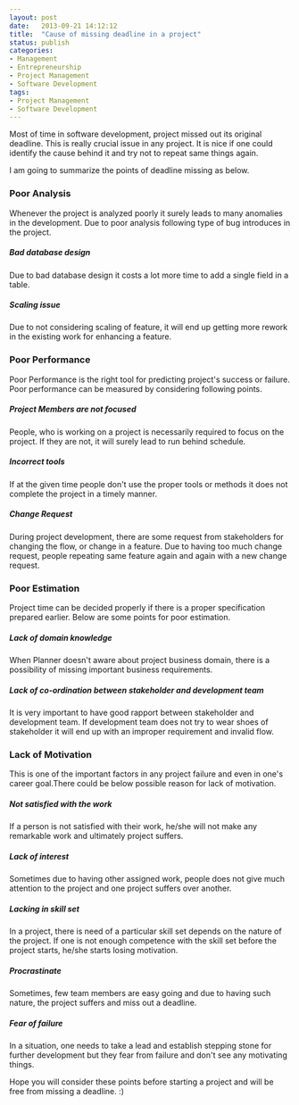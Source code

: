 ```yaml
---
layout: post
date:   2013-09-21 14:12:12
title:  "Cause of missing deadline in a project"
status: publish
categories:
- Management
- Entrepreneurship
- Project Management
- Software Development
tags:
- Project Management
- Software Development
---
```


Most of time in software development, project missed out its original deadline. This is really crucial issue in any project. It is nice if one could identify the cause behind it and try not to repeat same things again.

I am going to summarize the points of deadline missing as below.

### Poor Analysis
Whenever the project is analyzed poorly it surely leads to many anomalies in the development. Due to poor analysis following type of bug introduces in the project.

##### Bad database design
Due to bad database design it costs a lot more time to add a single field in a table.

##### Scaling  issue
Due to not considering scaling of feature, it will end up getting more rework in the existing work for enhancing a feature.

### Poor Performance
Poor Performance is the right tool for predicting project's success or failure. Poor performance can be measured by considering following points.

##### Project Members are not focused
People, who is working on a project is necessarily required to focus on the project. If they are not, it will surely lead to run behind schedule.

##### Incorrect tools
If at the given time people don't use the proper tools or methods it does not complete the project in a timely manner.

##### Change Request
During project development, there are some request from stakeholders for changing the flow, or change in a feature. Due to having too much change request, people repeating same feature again and again with a new change request.

### Poor Estimation
Project time can be decided properly if there is a proper specification prepared earlier. Below are some points for poor estimation.

##### Lack of domain knowledge
When Planner doesn't aware about project business domain, there is a possibility of missing important business requirements.

##### Lack of co-ordination between stakeholder and development team
It is very important to have good rapport between stakeholder and development team. If development team does not try to wear shoes of stakeholder it will end up with an improper requirement and invalid flow.

### Lack of Motivation
This is one of the important factors in any project failure and even in one's career goal.There could be below possible reason for lack of motivation.

##### Not satisfied with the work
If a person is not satisfied with their work, he/she will not make any remarkable work and ultimately project suffers.

##### Lack of interest
Sometimes due to having other assigned work, people does not give much attention to the project and one project suffers over another.

##### Lacking in skill set
In a project, there is need of a particular skill set depends on the nature of the project. If one is not enough competence with the skill set before the project starts, he/she starts losing motivation.

##### Procrastinate
Sometimes, few team members are easy going and due to having such nature, the project suffers and miss out a deadline.

##### Fear of failure
In a situation, one needs to take a lead and establish stepping stone for further development but they fear from failure and don't see any motivating things.

Hope you will consider these points before starting a project and will be free from missing a deadline.  :)
